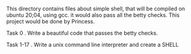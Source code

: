 This directory contains files about simple shell, that will be compiled on ubuntu 20;04, using gcc.
it would also pass all the betty checks.
This project would be done by Princess.

Task 0 . Write a beautiful code that passes the betty checks.

Task 1-17 . Write a unix command line interpreter and create a SHELL
